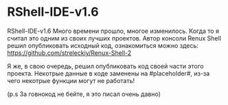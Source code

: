 # RShell-IDE-v1.6
RShell-IDE-v1.6
Много времени прошло, многое изменилось. Когда то я считал это одним из своих лучших проектов.
Автор консоли Renux Shell решил опубликовать исходный код, ознакомиться можно здесь: https://github.com/streleckiy/Renux-Shell-2

Я же, в свою очередь, решил опубликовать код своей части этого проекта.
Некотрые данные в коде заменены на #placeholder#, из-за чего некотрые функции могут не работать!

(p.s За говнокод не бейте, я это писал очень давно)
